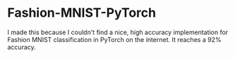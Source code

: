 # Fashion-MNIST-PyTorch

I made this because I couldn't find a nice, high accuracy implementation for Fashion MNIST classification in PyTorch on the internet. It reaches a 92% accuracy.
